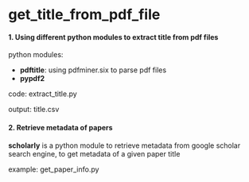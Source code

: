 # get_title_from_pdf_file

#### 1. Using different python modules to extract title from pdf files
python modules:

* **pdftitle**: using pdfminer.six to parse pdf files
* **pypdf2**

code: extract_title.py

output: title.csv



#### 2. Retrieve metadata of papers
**scholarly** is a python module to retrieve metadata from google scholar search engine, to get metadata of a given paper title

example: get\_paper\_info.py

